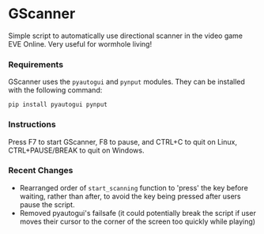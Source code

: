 # GScanner
Simple script to automatically use directional scanner in the video game EVE Online. Very useful for wormhole living!
### Requirements
GScanner uses the <code>pyautogui</code> and <code>pynput</code> modules. They can be installed with the following command:  
```
pip install pyautogui pynput
```
### Instructions
Press F7 to start GScanner, F8 to pause, and CTRL+C to quit on Linux, CTRL+PAUSE/BREAK to quit on Windows.

### Recent Changes
- Rearranged order of <code>start_scanning</code> function to 'press' the key before waiting, rather than after, to avoid the key being pressed after users pause the script.
- Removed pyautogui's failsafe (it could potentially break the script if user moves their cursor to the corner of the screen too quickly while playing)

